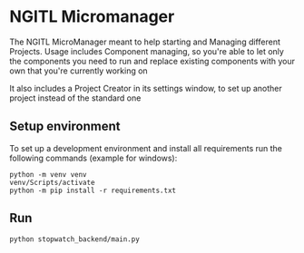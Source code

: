 # NGITL Micromanager

The NGITL MicroManager meant to help starting and Managing different Projects.
Usage includes Component managing, so you're able to let only the components you need to run and replace existing components with your own that you're currently working on

It also includes a Project Creator in its settings window, to set up another project instead of the standard one

## Setup environment

To set up a development environment and install all requirements run the following commands (example for windows):

    python -m venv venv
    venv/Scripts/activate
    python -m pip install -r requirements.txt

## Run

    python stopwatch_backend/main.py